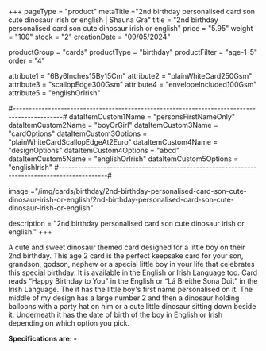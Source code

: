 +++
pageType = "product"
metaTitle ="2nd birthday personalised card son cute dinosaur irish or english  | Shauna Gra"
title = "2nd birthday personalised card son cute dinosaur irish or english"
price = "5.95"
weight = "100"
stock = "2"
creationDate = "09/05/2024"

productGroup = "cards"
productType = "birthday"
productFilter = "age-1-5"
order = "4"

attribute1 = "6By6Inches15By15Cm" 
attribute2 = "plainWhiteCard250Gsm" 
attribute3 = "scallopEdge300Gsm" 
attribute4 = "envelopeIncluded100Gsm"
attribute5 = "englishOrIrish"

#---------------------------------------------------------------------------------------------#
dataItemCustom1Name = "personsFirstNameOnly"
dataItemCustom2Name = "boyOrGirl"
dataItemCustom3Name = "cardOptions"
dataItemCustom3Options = "plainWhiteCardScallopEdgeAt2Euro"
dataItemCustom4Name = "designOptions"
dataItemCustom4Options = "abcd"
dataItemCustom5Name = "englishOrIrish"
dataItemCustom5Options = "englishIrish"
#---------------------------------------------------------------------------------------------#

image ="/img/cards/birthday/2nd-birthday-personalised-card-son-cute-dinosaur-irish-or-english/2nd-birthday-personalised-card-son-cute-dinosaur-irish-or-english"

description = "2nd birthday personalised card son cute dinosaur irish or english."
+++

A cute and sweet dinosaur themed card designed for a little boy on their 2nd birthday. This age 2 card is the perfect keepsake card for your son, grandson, godson, nephew or a special little boy in your life that celebrates this special birthday. It is available in the English or Irish Language too. Card reads “Happy Birthday to You” in the English or “Lá Breithe Sona Duit” in the Irish Language. The it has the little boy's first name personalised on it. The middle of my design has a large number 2 and then a dinosaur holding balloons with a party hat on him or a cute little dinosaur sitting down beside it. Underneath it has the date of birth of the boy in English or Irish depending on which option you pick.

**Specifications are: -**
